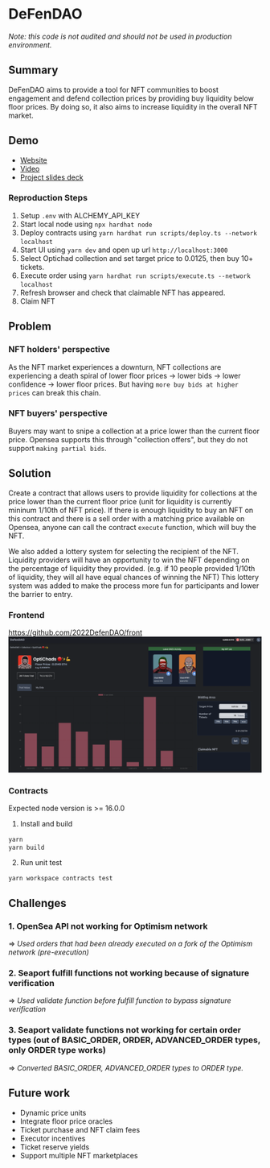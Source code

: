 # DeFenDAO

_Note: this code is not audited and should not be used in production environment._

## Summary

DeFenDAO aims to provide a tool for NFT communities to boost engagement and defend collection prices by providing buy liquidity below floor prices. By doing so, it also aims to increase liquidity in the overall NFT market.

## Demo

- [Website](https://hackathon-dcyn.vercel.app/)
- [Video](https://www.youtube.com/watch?v=xiJmm0miDmc)
- [Project slides deck](./resources/DeFendDAO.pdf)

### Reproduction Steps

1. Setup `.env` with ALCHEMY_API_KEY
2. Start local node using `npx hardhat node`
3. Deploy contracts using `yarn hardhat run scripts/deploy.ts --network localhost`
4. Start UI using `yarn dev` and open up url `http://localhost:3000`
5. Select Optichad collection and set target price to 0.0125, then buy 10+ tickets.
6. Execute order using `yarn hardhat run scripts/execute.ts --network localhost`
7. Refresh browser and check that claimable NFT has appeared.
8. Claim NFT

## Problem

### NFT holders' perspective

As the NFT market experiences a downturn, NFT collections are experiencing a death spiral of lower floor prices -> lower bids -> lower confidence -> lower floor prices. But having `more buy bids at higher prices` can break this chain.

### NFT buyers' perspective

Buyers may want to snipe a collection at a price lower than the current floor price. Opensea supports this through "collection offers", but they do not support `making partial bids`.

## Solution

Create a contract that allows users to provide liquidity for collections at the price lower than the current floor price (unit for liquidity is currently mininum 1/10th of NFT price). If there is enough liquidity to buy an NFT on this contract and there is a sell order with a matching price available on Opensea, anyone can call the contract `execute` function, which will buy the NFT.

We also added a lottery system for selecting the recipient of the NFT. Liquidity providers will have an opportunity to win the NFT depending on the percentage of liquidity they provided. (e.g. if 10 people provided 1/10th of liquidity, they will all have equal chances of winning the NFT) This lottery system was added to make the process more fun for participants and lower the barrier to entry.

### Frontend

https://github.com/2022DefenDAO/front
![screenshot](./resources/website_screenshot.png)

### Contracts

Expected node version is >= 16.0.0

1. Install and build

```shell
yarn
yarn build
```

2. Run unit test

```shell
yarn workspace contracts test
```

## Challenges

### 1. OpenSea API not working for Optimism network

=> _Used orders that had been already executed on a fork of the Optimism network (pre-execution)_

### 2. Seaport fulfill functions not working because of signature verification

=> _Used validate function before fulfill function to bypass signature verification_

### 3. Seaport validate functions not working for certain order types (out of BASIC_ORDER, ORDER, ADVANCED_ORDER types, only ORDER type works)

=> _Converted BASIC_ORDER, ADVANCED_ORDER types to ORDER type._

## Future work

- Dynamic price units
- Integrate floor price oracles
- Ticket purchase and NFT claim fees
- Executor incentives
- Ticket reserve yields
- Support multiple NFT marketplaces

